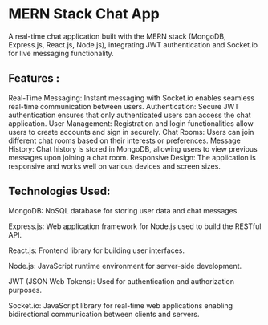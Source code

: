 # MERN Stack Chat App

A real-time chat application built with the MERN stack (MongoDB, Express.js, React.js, Node.js), integrating JWT authentication and Socket.io for live messaging functionality.


## Features : 


Real-Time Messaging: Instant messaging with Socket.io enables seamless real-time communication between users.
Authentication: Secure JWT authentication ensures that only authenticated users can access the chat application.
User Management: Registration and login functionalities allow users to create accounts and sign in securely.
Chat Rooms: Users can join different chat rooms based on their interests or preferences.
Message History: Chat history is stored in MongoDB, allowing users to view previous messages upon joining a chat room.
Responsive Design: The application is responsive and works well on various devices and screen sizes.


## Technologies Used:
MongoDB: NoSQL database for storing user data and chat messages.

Express.js: Web application framework for Node.js used to build the RESTful API.

React.js: Frontend library for building user interfaces.

Node.js: JavaScript runtime environment for server-side development.

JWT (JSON Web Tokens): Used for authentication and authorization purposes.

Socket.io: JavaScript library for real-time web applications enabling bidirectional communication between clients and servers.
